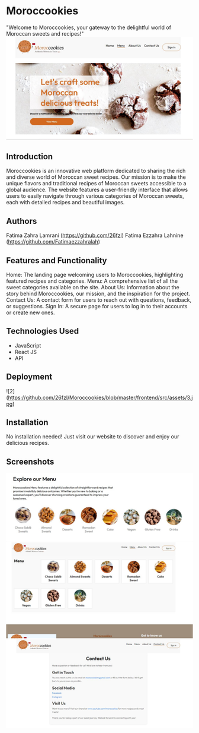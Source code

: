 # Moroccookies
"Welcome to Moroccookies, your gateway to the delightful world of Moroccan sweets and recipes!"
![1](https://github.com/26fzl/Moroccookies/blob/master/frontend/src/assets/1.JPG)

## Introduction
Moroccookies is an innovative web platform dedicated to sharing the rich and diverse world of Moroccan sweet recipes. 
Our mission is to make the unique flavors and traditional recipes of Moroccan sweets accessible to a global audience. 
The website features a user-friendly interface that allows users to easily navigate through various categories of Moroccan sweets, each with detailed recipes and beautiful images.

## Authors
Fatima Zahra Lamrani (https://github.com/26fzl)
Fatima Ezzahra Lahnine (https://github.com/Fatimaezzahralah)

## Features and Functionality
Home: The landing page welcoming users to Moroccookies, highlighting featured recipes and categories.
Menu: A comprehensive list of all the sweet categories available on the site.
About Us: Information about the story behind Moroccookies, our mission, and the inspiration for the project.
Contact Us: A contact form for users to reach out with questions, feedback, or suggestions.
Sign In: A secure page for users to log in to their accounts or create new ones.

## Technologies Used
- JavaScript
- React JS
- API

## Deployment

![2] (https://github.com/26fzl/Moroccookies/blob/master/frontend/src/assets/3.jpg)

## Installation
No installation needed! Just visit our website to discover and enjoy our delicious recipes.

## Screenshots
<img width="941" alt="3" src="https://github.com/26fzl/Moroccookies/blob/master/frontend/src/assets/2.jpg">
<img width="941" alt="3" src="https://github.com/26fzl/Moroccookies/blob/master/frontend/src/assets/4.jpg">
<img width="941" alt="3" src="https://github.com/26fzl/Moroccookies/blob/master/frontend/src/assets/5.jpg">





